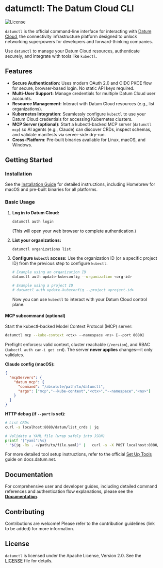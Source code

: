 # datumctl: The Datum Cloud CLI

[![License](https://img.shields.io/badge/License-Apache_2.0-blue.svg)](https://opensource.org/licenses/Apache-2.0)

`datumctl` is the official command-line interface for interacting with [Datum Cloud](https://www.datum.net), the connectivity infrastructure platform designed to unlock networking superpowers for developers and forward-thinking companies.

Use `datumctl` to manage your Datum Cloud resources, authenticate securely, and integrate with tools like `kubectl`.

## Features

*   **Secure Authentication:** Uses modern OAuth 2.0 and OIDC PKCE flow for secure, browser-based login. No static API keys required.
*   **Multi-User Support:** Manage credentials for multiple Datum Cloud user accounts.
*   **Resource Management:** Interact with Datum Cloud resources (e.g., list organizations).
*   **Kubernetes Integration:** Seamlessly configure `kubectl` to use your Datum Cloud credentials for accessing Kubernetes clusters.
*   **MCP Server (optional):** Start a kubectl-backed MCP server (`datumctl mcp`) so AI agents (e.g., Claude) can discover CRDs, inspect schemas, and validate manifests via server-side dry-run.
*   **Cross-Platform:** Pre-built binaries available for Linux, macOS, and Windows.

## Getting Started

### Installation

See the [Installation Guide](./docs/user/installation.md) for detailed instructions, including Homebrew for macOS and pre-built binaries for all platforms.

### Basic Usage

1.  **Log in to Datum Cloud:**
    ```bash
    datumctl auth login
    ```
    (This will open your web browser to complete authentication.)

2.  **List your organizations:**
    ```bash
    datumctl organizations list
    ```

3.  **Configure `kubectl` access:**
    Use the organization ID (or a specific project ID) from the previous step
    to configure `kubectl`.
    ```bash
    # Example using an organization ID
    datumctl auth update-kubeconfig --organization <org-id>

    # Example using a project ID
    # datumctl auth update-kubeconfig --project <project-id>
    ```
    Now you can use `kubectl` to interact with your Datum Cloud control plane.

#### MCP subcommand (optional)

Start the kubectl-backed Model Context Protocol (MCP) server:
```bash
datumctl mcp --kube-context <ctx> --namespace <ns> [--port 8080]
```
Preflight enforces: valid context, cluster reachable (`/version`), and RBAC (`kubectl auth can-i get crd`). The server **never applies** changes—it only validates.

**Claude config (macOS):**
```json
{
  "mcpServers": {
    "datum_mcp": {
      "command": "/absolute/path/to/datumctl",
      "args": ["mcp","--kube-context","<ctx>","--namespace","<ns>"]
    }
  }
}
```

**HTTP debug (if `--port` is set):**
```bash
# List CRDs
curl -s localhost:8080/datum/list_crds | jq

# Validate a YAML file (wrap safely into JSON)
printf '{"yaml":%s}
' "$(jq -Rs . </path/to/file.yaml)" |   curl -s -X POST localhost:8080/datum/validate_yaml   -H 'Content-Type: application/json' -d @-
```

For more detailed tool setup instructions, refer to the official
[Set Up Tools](https://docs.datum.net/docs/tasks/tools/) guide on docs.datum.net.

## Documentation

For comprehensive user and developer guides, including detailed command references and authentication flow explanations, please see the [**Documentation**](./docs/README.md).

## Contributing

Contributions are welcome! Please refer to the contribution guidelines (link to be added) for more information.

## License

`datumctl` is licensed under the Apache License, Version 2.0. See the [LICENSE](./LICENSE) file for details.
